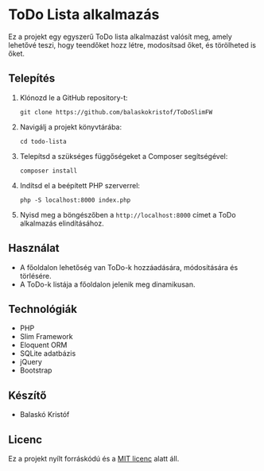 # ToDo Lista alkalmazás

Ez a projekt egy egyszerű ToDo lista alkalmazást valósít meg, amely lehetővé teszi, hogy teendőket hozz létre, modosítsad őket, és törölheted is őket.

## Telepítés

1. Klónozd le a GitHub repository-t:

   ```
   git clone https://github.com/balaskokristof/ToDoSlimFW
   ```

2. Navigálj a projekt könyvtárába:

   ```
   cd todo-lista
   ```

3. Telepítsd a szükséges függőségeket a Composer segítségével:

   ```
   composer install
   ```

4. Indítsd el a beépített PHP szerverrel:

   ```
   php -S localhost:8000 index.php
   ```

5. Nyisd meg a böngészőben a `http://localhost:8000` címet a ToDo alkalmazás elindításához.

## Használat

- A főoldalon lehetőség van ToDo-k hozzáadására, módosítására és törlésére.
- A ToDo-k listája a főoldalon jelenik meg dinamikusan.

## Technológiák

- PHP
- Slim Framework
- Eloquent ORM
- SQLite adatbázis
- jQuery
- Bootstrap

## Készítő

- Balaskó Kristóf

## Licenc

Ez a projekt nyílt forráskódú és a [MIT licenc](https://choosealicense.com/licenses/mit/) alatt áll.

